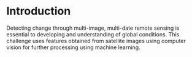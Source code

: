 # Introduction
Detecting change through multi-image, multi-date remote sensing is essential to developing and understanding of global conditions. This challenge uses features obtained from satellite images using computer vision for further processing using machine learning.

